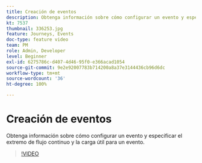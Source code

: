 ```yaml
---
title: Creación de eventos
description: Obtenga información sobre cómo configurar un evento y especificar el extremo de flujo continuo y la carga útil para un evento.
kt: 7537
thumbnail: 336253.jpg
feature: Journeys, Events
doc-type: feature video
team: PM
role: Admin, Developer
level: Beginner
exl-id: 6275786c-d407-4d46-95f0-e366acad1054
source-git-commit: 9e2e92007783b714200a8a37e3144436cb96d6dc
workflow-type: tm+mt
source-wordcount: '36'
ht-degree: 100%

---
```


# Creación de eventos

Obtenga información sobre cómo configurar un evento y especificar el extremo de flujo continuo y la carga útil para un evento.

>[!VIDEO](https://video.tv.adobe.com/v/336253?quality=12)
